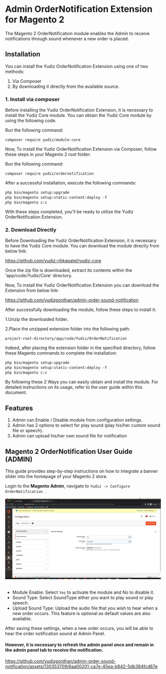 # Admin OrderNotification Extension for Magento 2
The Magento 2 OrderNotification module enables the Admin to receive notifications through sound whenever a new order is placed.

## Installation

You can install the Yudiz OrderNotification Extension using one of two methods:
 1. Via Composer 
 2. By downloading it directly from the available source.

### 1. Install via composer

Before installing the Yudiz OrderNotification Extension, it is necessary to install the Yudiz Core module. You can obtain the Yudiz Core module by using the following code.

Run the following command:
```shell
composer require yudiz/module-core
```
Now, To install the Yudiz OrderNotification Extension via Composer, follow these steps in   your Magento 2 root folder:

Run the following command:
```shell
composer require yudiz/ordernotification
```
After a successful installation, execute the following commands:

```shell
php bin/magento setup:upgrade
php bin/magento setup:static-content:deploy -f
php bin/magento c:c
```

With these steps completed, you'll be ready to utilize the Yudiz OrderNotification Extension.

### 2. Download Directly

Before Downloading the Yudiz OrderNotification Extension, it is necessary to have the Yudiz Core module. You can download the module directly from below link:

https://github.com/yudiz-ritikapatel/yudiz-core

Once the zip file is downloaded, extract its contents within the 'app/code/Yudiz/Core' directory.

Now, To install the Yudiz OrderNotification Extension you can download the Extension from below link:

https://github.com/yudizgordhan/admin-order-sound-notification

After successfully downloading the module, follow these steps to install it:

1.Unzip the downloaded folder.

2.Place the unzipped extension folder into the following path:

```shell
project-root-directory/app/code/Yudiz/OrderNotification
```

Indeed, after placing the extension folder in the specified directory, follow these Magento commands to complete the installation:
```shell
php bin/magento setup:upgrade
php bin/magento setup:static-content:deploy -f
php bin/magento c:c
```

By following these 2 Ways you can easily obtain and install the module.  For detailed instructions on its usage, refer to the user guide within this document.


## Features 
1. Admin can Enable / Disable module from configuration settings.
2. Admin has 2 options to select for play sound (play his/her custom sound file or speech).
3. Admin can upload his/her own sound file for notification

## Magento 2 OrderNotification User Guide (ADMIN)

This guide provides step-by-step instructions on how to integrate a banner slider into the homepage of your Magento 2 store.

Login to the **Magento Admin**, navigate to `Yudiz -> Configure OrderNotification `.

<div>
    <img src="./ReadmeImages/Yudiz_Ordernotification.png" alt="Yudiz_OrderNotification">
</div><br/>

- Module Enable:  Select `Yes` to activate the module and No to disable it.
- Sound Type: Select SoundType either you want to play sound or play speech.
- Upload Sound Type: Upload the audio file that you wish to hear when a new order occurs. This feature is optional as default values are also available.

After saving these settings, when a new order occurs, you will be able to hear the order notification sound at Admin Panel. 

#### However, it is necessary to refresh the admin panel once and remain in the admin panel tab to receive the notification.

https://github.com/yudizgordhan/admin-order-sound-notification/assets/130353709/6aa00201-ca7e-45ea-b842-5db384fcd67e






